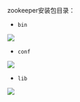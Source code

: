 zookeeper安装包目录：

* `bin`

![](D:\Github\StudyNote\assets\zookeeper-bin.png)

* `conf`

![](D:\Github\StudyNote\assets\zookeeper-conf.png)

* `lib`

![](D:\Github\StudyNote\assets\zookeeper-lib.png)